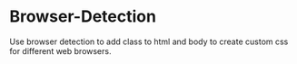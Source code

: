 Browser-Detection
=================

Use browser detection to add class to html and body to create custom css for different web browsers.
